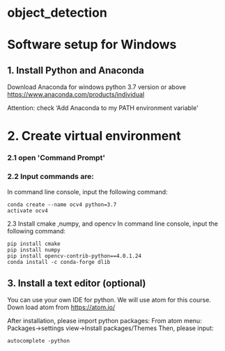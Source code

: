# object_detection


#  Software setup for Windows
## 1. Install Python and Anaconda

Download Anaconda for windows
python 3.7 version or above
https://www.anaconda.com/products/individual

Attention: check ‘Add Anaconda to my PATH environment variable'

# 2. Create virtual environment
### 2.1 open 'Command Prompt'
### 2.2 Input commands are:

In command line console, input the following command: 


    conda create --name ocv4 python=3.7
    activate ocv4


2.3 Install cmake ,numpy, and opencv
In command line console, input the following command: 

    pip install cmake
    pip install numpy
    pip install opencv-contrib-python==4.0.1.24
    conda install -c conda-forge dlib

## 3. Install a text editor (optional)
You can use your own IDE for python. We will use atom for this course.
Down load atom from https://atom.io/

After installation, please import python packages:
From atom menu:
Packages->settings view->Install packages/Themes
Then, please input:

    autocomplete -python




